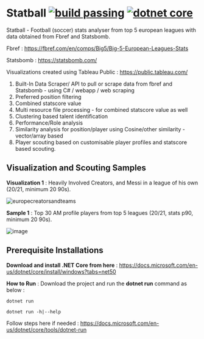 # Statball [![build passing](https://img.shields.io/badge/build-passing-brightgreen.svg?style=flat)]() [![dotnet core](https://img.shields.io/badge/dotnet-5.0-blue.svg?style=flat)](https://docs.microsoft.com/en-us/dotnet/core/install/windows?tabs=net50)


Statball - Football (soccer) stats analyser from top 5 european leagues with data obtained from Fbref and Statsbomb.



Fbref : https://fbref.com/en/comps/Big5/Big-5-European-Leagues-Stats

Statsbomb : https://statsbomb.com/

Visualizations created using Tableau Public : https://public.tableau.com/

1. Built-In Data Scraper/ API to pull or scrape data from fbref and Statsbomb - using C# / webapp / web scraping
2. Preferred position filtering
3. Combined statscore value
4. Multi resource file processing - for combined statscore value as well
5. Clustering based talent identification
6. Performance/Role analysis
7. Similarity analysis for position/player using Cosine/other similarity  - vector/array based
8. Player scouting based on customisable player profiles and statscore based scouting.





## **Visualization and Scouting Samples**

**Visualization 1** : Heavily Involved Creators, and Messi in a league of his own (20/21, minimum 20 90s).

![europecreatorsandteams](https://user-images.githubusercontent.com/14120777/126045267-0c9dd978-b226-4f52-b316-73e26296a03f.png)



**Sample 1** : Top 30 AM profile players from top 5 leagues (20/21, stats p90, minimum 20 90s).

![image](https://user-images.githubusercontent.com/14120777/126031154-3a13b672-dcb2-4dbf-9be7-5dae79295205.png)



## **Prerequisite Installations**

**Download and install .NET Core from here** : https://docs.microsoft.com/en-us/dotnet/core/install/windows?tabs=net50

**How to Run** : Download the project and run the **dotnet run** command as below : 

```
dotnet run

dotnet run -h|--help
```
Follow steps here if needed : https://docs.microsoft.com/en-us/dotnet/core/tools/dotnet-run

